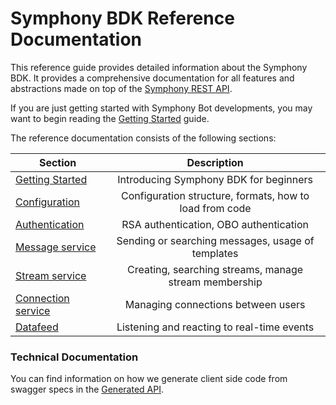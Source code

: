# Symphony BDK Reference Documentation

This reference guide provides detailed information about the Symphony BDK. It provides a comprehensive documentation
for all features and abstractions made on top of the [Symphony REST API](https://developers.symphony.com/restapi/reference).

If you are just getting started with Symphony Bot developments, you may want to begin reading the
[Getting Started](./getting_started.md) guide.

The reference documentation consists of the following sections:

| Section                                       | Description                                                        |
|-----------------------------------------------|:------------------------------------------------------------------:|
| [Getting Started](./getting_started.md)       | Introducing Symphony BDK for beginners                             |
| [Configuration](./configuration.md)           | Configuration structure, formats, how to load from code            |
| [Authentication](./authentication.md)         | RSA authentication, OBO authentication                             |
| [Message service](./message_service.md)       | Sending or searching messages, usage of templates                  |
| [Stream service](./stream_service.md)         | Creating, searching streams, manage stream membership              |
| [Connection service](./connection_service.md) | Managing connections between users                                 |
| [Datafeed](./datafeed.md)                     | Listening and reacting to real-time events                         |

### Technical Documentation
You can find information on how we generate client side code from swagger specs in the [Generated API](./generated_api.md).
